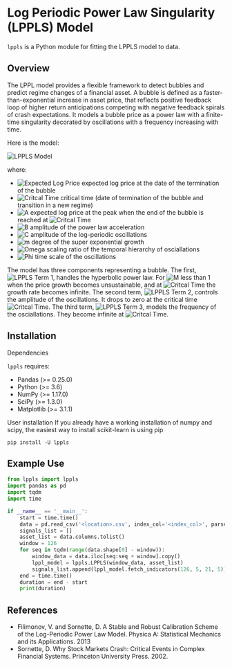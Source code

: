 # Log Periodic Power Law Singularity (LPPLS) Model 
`lppls` is a Python module for fitting the LPPLS model to data.


## Overview
The LPPL model provides a flexible framework to detect bubbles and predict regime changes of a financial asset. A bubble is defined as a faster-than-exponential increase in asset price, that reflects positive feedback loop of higher return anticipations competing with negative feedback spirals of crash expectations. It models a bubble price as a power law with a finite-time singularity decorated by oscillations with a frequency increasing with time. 




Here is the model:

<img src="https://latex.codecogs.com/svg.latex?E[\text{ln&space;}p(t)]=A+B(t_c-t)^m&space;+C(t_c-t)^m&space;cos(\omega&space;ln(t_c-t)-\phi)" title="LPPLS Model" />

  where:

  - <img src="https://latex.codecogs.com/svg.latex?E[\text{ln&space;}p(t)]&space;:=" title="Expected Log Price" /> expected log price at the date of the termination of the bubble
  - <img src="https://latex.codecogs.com/svg.latex?t_c&space;:=" title="Critcal Time" /> critical time (date of termination of the bubble and transition in a new regime) 
  - <img src="https://latex.codecogs.com/svg.latex?A&space;:=" title="A" /> expected log price at the peak when the end of the bubble is reached at <img src="https://latex.codecogs.com/svg.latex?t_c" title="Critcal Time" />
  - <img src="https://latex.codecogs.com/svg.latex?B&space;:=" title="B" /> amplitude of the power law acceleration
  - <img src="https://latex.codecogs.com/svg.latex?C&space;:=" title="C" /> amplitude of the log-periodic oscillations
  - <img src="https://latex.codecogs.com/svg.latex?m&space;:=" title="m" /> degree of the super exponential growth
  - <img src="https://latex.codecogs.com/svg.latex?\omega&space;:=" title="Omega" /> scaling ratio of the temporal hierarchy of osciallations
  - <img src="https://latex.codecogs.com/svg.latex?\phi&space;:=" title="Phi" /> time scale of the oscillations
    
The model has three components representing a bubble. The first, <img src="https://latex.codecogs.com/svg.latex?A+B(t_c-t)^m" title="LPPLS Term 1" />, handles the hyperbolic power law. For <img src="https://latex.codecogs.com/svg.latex?m<1" title="M less than 1" /> when the price growth becomes unsustainable, and at <img src="https://latex.codecogs.com/svg.latex?t_c" title="Critcal Time" /> the growth rate becomes infinite. The second term, <img src="https://latex.codecogs.com/svg.latex?C(t_c-t)^m" title="LPPLS Term 2" />, controls the amplitude of the oscillations. It drops to zero at the critical time <img src="https://latex.codecogs.com/svg.latex?t_c" title="Critcal Time" />. The third term, <img src="https://latex.codecogs.com/svg.latex?cos(\omega&space;ln(t_c-t)-\phi)" title="LPPLS Term 3" />, models the frequency of the osciallations. They become infinite at <img src="https://latex.codecogs.com/svg.latex?t_c" title="Critcal Time" />.

## Installation
Dependencies

`lppls` requires:
 - Pandas (>= 0.25.0)
 - Python (>= 3.6)
 - NumPy (>= 1.17.0)
 - SciPy (>= 1.3.0)
 - Matplotlib (>= 3.1.1)

User installation
If you already have a working installation of numpy and scipy, the easiest way to install scikit-learn is using pip
```
pip install -U lppls
```

## Example Use
```python
from lppls import lppls
import pandas as pd
import tqdm
import time 

if __name__ == '__main__':
    start = time.time()
    data = pd.read_csv('<location>.csv', index_col='<index_col>', parse_dates=True)
    signals_list = []
    asset_list = data.columns.tolist()
    window = 126
    for seq in tqdm(range(data.shape[0] - window)):
        window_data = data.iloc[seq:seq + window].copy()
        lppl_model = lppls.LPPLS(window_data, asset_list)
        signals_list.append(lppl_model.fetch_indicators(126, 5, 21, 5))
    end = time.time()
    duration = end - start
    print(duration)
```

## References
 - Filimonov, V. and Sornette, D. A Stable and Robust Calibration Scheme of the Log-Periodic Power Law Model. Physica A: Statistical Mechanics and its Applications. 2013
 - Sornette, D. Why Stock Markets Crash: Critical Events in Complex Financial Systems. Princeton University Press. 2002.
